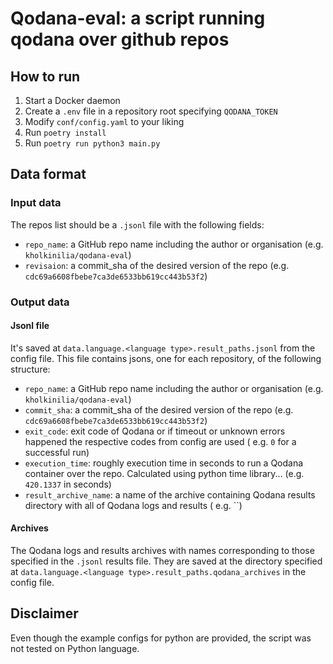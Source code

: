 # Qodana-eval: a script running qodana over github repos

## How to run

1. Start a Docker daemon
2. Create a `.env` file in a repository root specifying `QODANA_TOKEN`
3. Modify `conf/config.yaml` to your liking
4. Run `poetry install`
5. Run `poetry run python3 main.py`

## Data format

### Input data

The repos list should be a `.jsonl` file with the following fields:

* `repo_name`: a GitHub repo name including the author or organisation (e.g. `kholkinilia/qodana-eval`)
* `revisaion`: a commit_sha of the desired version of the repo (e.g. `cdc69a6608fbebe7ca3de6533bb619cc443b53f2`)

### Output data

#### Jsonl file

It's saved at `data.language.<language type>.result_paths.jsonl` from the config file.
This file contains jsons, one for each repository, of the following structure:

- `repo_name`: a GitHub repo name including the author or organisation (e.g. `kholkinilia/qodana-eval`)
- `commit_sha`: a commit_sha of the desired version of the repo (e.g. `cdc69a6608fbebe7ca3de6533bb619cc443b53f2`)
- `exit_code`: exit code of Qodana or if timeout or unknown errors happened the respective codes from config are used (
  e.g. `0` for a successful run)
- `execution_time`: roughly execution time in seconds to run a Qodana container over the repo. Calculated using python
  time library... (e.g. `420.1337` in seconds)
- `result_archive_name`: a name of the archive containing Qodana results directory with all of Qodana logs and results (
  e.g. ``)

#### Archives

The Qodana logs and results archives with names corresponding to those specified in the `.jsonl` results file.
They are saved at the directory specified at `data.language.<language type>.result_paths.qodana_archives` in the config
file.

## Disclaimer
Even though the example configs for python are provided, the script was not tested on Python language.